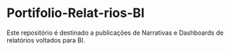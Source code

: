 # Portifolio-Relat-rios-BI
Este repositório é destinado a publicações de Narrativas e Dashboards de relatórios voltados para BI.
